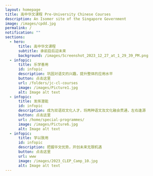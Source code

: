 ```yaml
---
layout: homepage
title: 高中华文课程 Pre-University Chinese Courses
description: An Isomer site of the Singapore Government
image: /images/cpdd.jpg
permalink: /
notification: ""
sections:
  - hero:
      title: 高中华文课程
      subtitle: 承前启后迎未来
      background: /images/Screenshot_2023_12_27_at_1_29_39_PM.png
  - infopic:
      title: 乐学善用
      id: infopic
      description: 巩固对语文的兴趣，提升整体的应用水平
      button: 点击这里
      url: /folders/jc-cl-courses
      image: /images/Picture1.jpg
      alt: Image alt text
  - infopic:
      title: 发挥潜能
      id: infopic
      description: 成为双语双文化人才，将两种语文及文化融会贯通，左右逢源
      button: 点击这里
      url: /home/special-programmes/
      image: /images/Picture6.jpg
      alt: Image alt text
  - infopic:
      title: 学以致用
      id: infopic
      description: 把握华文优势，开创未来无限机遇
      button: 点击这里
      url: www
      image: /images/2023_CLEP_Camp_10.jpg
      alt: Image alt text
---
```

